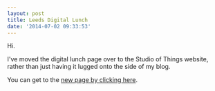 ```yaml
---
layout: post
title: Leeds Digital Lunch
date: '2014-07-02 09:33:53'
---
```


Hi.

I've moved the digital lunch page over to the Studio of Things website, rather than just having it lugged onto the side of my blog.

You can get to the [new page by clicking here](http://www.studioofthings.com/leeds-digital-lunch.html).